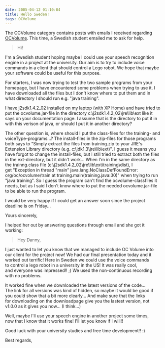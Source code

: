 ```yaml
---
date: 2005-04-12 01:10:04
title: Hello Sweden!
tags: OCVolume
---
```


The OCVolume category contains posts with emails I received regarding [OCVolume](http://ocvolume.sf.net). This time, a Swedish student emailed me to ask for help.


> Hi!

I'm a Swedish student hoping maybe I could use your speech recognition engine in a project at the university. Our aim is to try to include voice commands in a client that should control a Lego robot. We hope that maybe your software could be useful for this purpose.

For starters, I was now trying to test the two sample programs from your homepage, but I have encountered some problems when trying to use it. I have downloaded all the files but I don't know where to put them and in what directory I should run e.g. "java training".

I have j2sdk1.4.2_02 installed on my laptop (with XP Home) and have tried to put the ocvolume.jar-file in the directory c:\j2sdk1.4.2_02\jre\lib\ext like it says on
your documentation page. I assume that is the directory to put it in with this verison of java, or should I put it in another directory?

The other question is, where should I put the class-files for the training- and voiceType-programs...? The install-files in the zip-files for those programs both says to "Simply extract the files from training.zip to your JRE's Extension Library directory (e.g. c:\jdk1.3\jre\lib\ext)\". I guess it means you have forgot to change the install-files, but I still tried to extract both the files in the ext-directory, but it didn't work... When I'm in the same directory as the trainng.class file (c:\j2sdk1.4.2_02\jre\lib\ext\training\dist), I get "Exception in thread "main" java.lang.NoClassDefFoundError: org/oc/ocvolume/train at training.main(training.java:30)" when trying to run "java training".
So I guess the program can't find the ocvolume-classfiles it needs, but as I said I don't know where to put the needed ocvolume.jar-file to be able to run the program.

I would be very happy if I could get an answer soon since the project deadline is on Friday...

Yours sincerely,




I helped her out by answering questions through email and she got it working:


> Hey Danny,

I just wanted to let you know that we managed to include OC Volume into our client for the project now! We had our final presentation today and it
worked out terrific! Here in Sweden we could use the voice commands to control a lego robot in a university in the US! It was really cool, and everyone was impressed!! ;) We used the non-continuous recording with no problems.

It worked fine when we downloaded the latest versions of the code... The link for all versions was kind of hidden, so maybe it would be good if you could show that a bit more clearly... And make sure that the links for downloading on the downloadpage give you the lastest version, not v1.0.0 as it gives you now... (I think...)

Well, maybe I'll use your speech engine in another project some times, now that I know that it works fine! I'll let you know if I will!!

Good luck with your university studies and free time development!! :)

Best regards,
